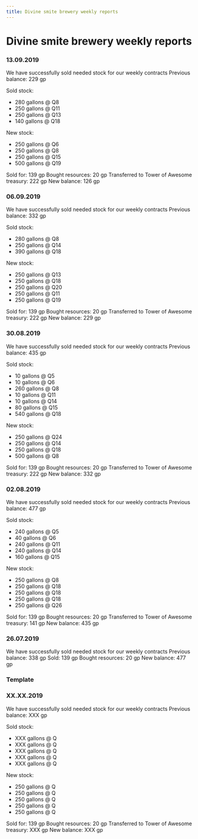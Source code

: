 ```yaml
---
title: Divine smite brewery weekly reports
---
```


# Divine smite brewery weekly reports

### 13.09.2019

We have successfully sold needed stock for our weekly contracts
Previous balance: 229 gp

Sold stock: 
- 280 gallons @ Q8
- 250 gallons @ Q11
- 250 gallons @ Q13
- 140 gallons @ Q18

New stock:
- 250 gallons @ Q6
- 250 gallons @ Q8
- 250 gallons @ Q15
- 500 gallons @ Q19

Sold for: 139 gp
Bought resources: 20 gp
Transferred to Tower of Awesome treasury: 222 gp
New balance: 126 gp

### 06.09.2019

We have successfully sold needed stock for our weekly contracts
Previous balance: 332 gp

Sold stock: 
- 280 gallons @ Q8
- 250 gallons @ Q14
- 390 gallons @ Q18

New stock:
- 250 gallons @ Q13
- 250 gallons @ Q18
- 250 gallons @ Q20
- 250 gallons @ Q11
- 250 gallons @ Q19

Sold for: 139 gp
Bought resources: 20 gp
Transferred to Tower of Awesome treasury: 222 gp
New balance: 229 gp

### 30.08.2019

We have successfully sold needed stock for our weekly contracts
Previous balance: 435 gp

Sold stock: 
-  10 gallons @ Q5
-  10 gallons @ Q6
- 260 gallons @ Q8
-  10 gallons @ Q11
-  10 gallons @ Q14
-  80 gallons @ Q15
- 540 gallons @ Q18

New stock:
- 250 gallons @ Q24
- 250 gallons @ Q14
- 250 gallons @ Q18
- 500 gallons @ Q8

Sold for: 139 gp
Bought resources: 20 gp
Transferred to Tower of Awesome treasury: 222 gp
New balance: 332 gp

### 02.08.2019

We have successfully sold needed stock for our weekly contracts
Previous balance: 477 gp

Sold stock: 
- 240 gallons @ Q5
-  40 gallons @ Q6
- 240 gallons @ Q11
- 240 gallons @ Q14
- 160 gallons @ Q15

New stock:
- 250 gallons @ Q8
- 250 gallons @ Q18
- 250 gallons @ Q18
- 250 gallons @ Q18
- 250 gallons @ Q26

Sold for: 139 gp
Bought resources: 20 gp
Transferred to Tower of Awesome treasury: 141 gp
New balance: 435 gp

### 26.07.2019

We have successfully sold needed stock for our weekly contracts
Previous balance: 338 gp
Sold: 139 gp
Bought resources: 20 gp
New balance: 477 gp




### Template
### XX.XX.2019

We have successfully sold needed stock for our weekly contracts
Previous balance: XXX gp

Sold stock: 
- XXX gallons @ Q
- XXX gallons @ Q
- XXX gallons @ Q
- XXX gallons @ Q
- XXX gallons @ Q

New stock:
- 250 gallons @ Q
- 250 gallons @ Q
- 250 gallons @ Q
- 250 gallons @ Q
- 250 gallons @ Q

Sold for: 139 gp
Bought resources: 20 gp
Transferred to Tower of Awesome treasury: XXX gp
New balance: XXX gp

